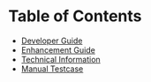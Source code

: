 # Table of Contents

- [Developer Guide](./developer-guide.md) 
- [Enhancement Guide](./enhancement-guide.md)
- [Technical Information](./technical-information.md)
- [Manual Testcase](./testcases/View%20Guided%20Answers%20Content.md)